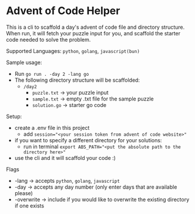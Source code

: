 # Advent of Code Helper

This is a cli to scaffold a day's advent of code file and directory structure. When run, it will fetch your puzzle input for you, and scaffold the starter code needed to solve the problem.

Supported Languages: `python`, `golang`, `javascript(bun)`

Sample usage: 
- Run `go run . -day 2 -lang go`
- The following directory structure will be scaffolded:
    - `/day2`
        - `puzzle.txt` -> your puzzle input
        - `sample.txt` -> empty .txt file for the sample puzzle
        - `solution.go` -> starter go code

Setup:
- create a .env file in this project 
    - add `session="<your session token from advent of code website>"`
- if you want to specify a different directory for your solutions:
    - run in terminal `export ABS_PATH="<put the absolute path to the directory here>"`
- use the cli and it will scaffold your code :) 

Flags
- -lang -> accepts `python`, `golang`, `javascript`
- -day -> accepts any day number (only enter days that are available please)
- -overwrite -> include if you would like to overwrite the existing directory if one exists